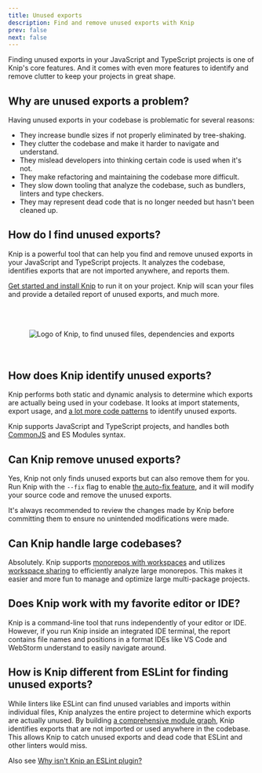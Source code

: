 ```yaml
---
title: Unused exports
description: Find and remove unused exports with Knip
prev: false
next: false
---
```


Finding unused exports in your JavaScript and TypeScript projects is one of
Knip's core features. And it comes with even more features to identify and
remove clutter to keep your projects in great shape.

## Why are unused exports a problem?

Having unused exports in your codebase is problematic for several reasons:

- They increase bundle sizes if not properly eliminated by tree-shaking.
- They clutter the codebase and make it harder to navigate and understand.
- They mislead developers into thinking certain code is used when it's not.
- They make refactoring and maintaining the codebase more difficult.
- They slow down tooling that analyze the codebase, such as bundlers, linters
  and type checkers.
- They may represent dead code that is no longer needed but hasn't been cleaned
  up.

## How do I find unused exports?

Knip is a powerful tool that can help you find and remove unused exports in your
JavaScript and TypeScript projects. It analyzes the codebase, identifies exports
that are not imported anywhere, and reports them.

[Get started and install Knip][1] to run it on your project. Knip will scan your
files and provide a detailed report of unused exports, and much more.

<div style="display: flex; justify-content: center; margin: 4rem auto;">
  <img src="/logo.svg" alt="Logo of Knip, to find unused files, dependencies and exports" class="logo-border" />
</div>

## How does Knip identify unused exports?

Knip performs both static and dynamic analysis to determine which exports are
actually being used in your codebase. It looks at import statements, export
usage, and [a lot more code patterns][2] to identify unused exports.

Knip supports JavaScript and TypeScript projects, and handles both [CommonJS][3]
and ES Modules syntax.

## Can Knip remove unused exports?

Yes, Knip not only finds unused exports but can also remove them for you. Run
Knip with the `--fix` flag to enable [the auto-fix feature][4], and it will
modify your source code and remove the unused exports.

It's always recommended to review the changes made by Knip before committing
them to ensure no unintended modifications were made.

## Can Knip handle large codebases?

Absolutely. Knip supports [monorepos with workspaces][5] and utilizes [workspace
sharing][6] to efficiently analyze large monorepos. This makes it easier and
more fun to manage and optimize large multi-package projects.

## Does Knip work with my favorite editor or IDE?

Knip is a command-line tool that runs independently of your editor or IDE.
However, if you run Knip inside an integrated IDE terminal, the report contains
file names and positions in a format IDEs like VS Code and WebStorm understand
to easily navigate around.

## How is Knip different from ESLint for finding unused exports?

While linters like ESLint can find unused variables and imports within
individual files, Knip analyzes the entire project to determine which exports
are actually unused. By building [a comprehensive module graph][7], Knip
identifies exports that are not imported or used anywhere in the codebase. This
allows Knip to catch unused exports and dead code that ESLint and other linters
would miss.

Also see [Why isn't Knip an ESLint plugin?][8]

[1]: ../overview/getting-started.mdx
[2]: ../reference/faq.md#what-does-knip-look-for-in-source-files
[3]: ../guides/working-with-commonjs.md
[4]: ../features/auto-fix.mdx
[5]: ../features/monorepos-and-workspaces.md
[6]: ../guides/performance.md#workspace-sharing
[7]: ../reference/faq.md#whats-in-the-graphs
[8]: ../reference/faq.md#why-isnt-knip-an-eslint-plugin
